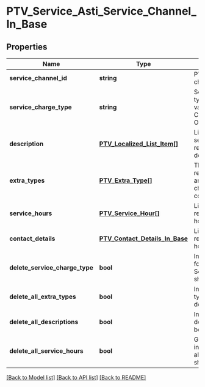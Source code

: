 # PTV_Service_Asti_Service_Channel_In_Base

## Properties
Name | Type | Description | Notes
------------ | ------------- | ------------- | -------------
**service_channel_id** | **string** | PTV service channel identifier. | 
**service_charge_type** | **string** | Service charge type. Possible values are: Charged, Free or Other | [optional] 
**description** | [**PTV_Localized_List_Item[]**](PTV_Localized_List_Item.md) | List of localized service channel relationship descriptions. | [optional] 
**extra_types** | [**PTV_Extra_Type[]**](PTV_Extra_Type.md) | The extra types related to service and service channel connection. | [optional] 
**service_hours** | [**PTV_Service_Hour[]**](PTV_Service_Hour.md) | List of connection related service hours. | [optional] 
**contact_details** | [**PTV_Contact_Details_In_Base**](PTV_Contact_Details_In_Base.md) | List of connection related service hours. | [optional] 
**delete_service_charge_type** | **bool** | Indicates if value for property ServiceChargeType should be deleted. | [optional] 
**delete_all_extra_types** | **bool** | Indicates if all extra types should be deleted. | [optional] 
**delete_all_descriptions** | **bool** | Indicates if all descriptions should be deleted. | [optional] 
**delete_all_service_hours** | **bool** | Gets or sets a value indicating whether all service hours should be delted. | [optional] 

[[Back to Model list]](../README.md#documentation-for-models) [[Back to API list]](../README.md#documentation-for-api-endpoints) [[Back to README]](../README.md)


